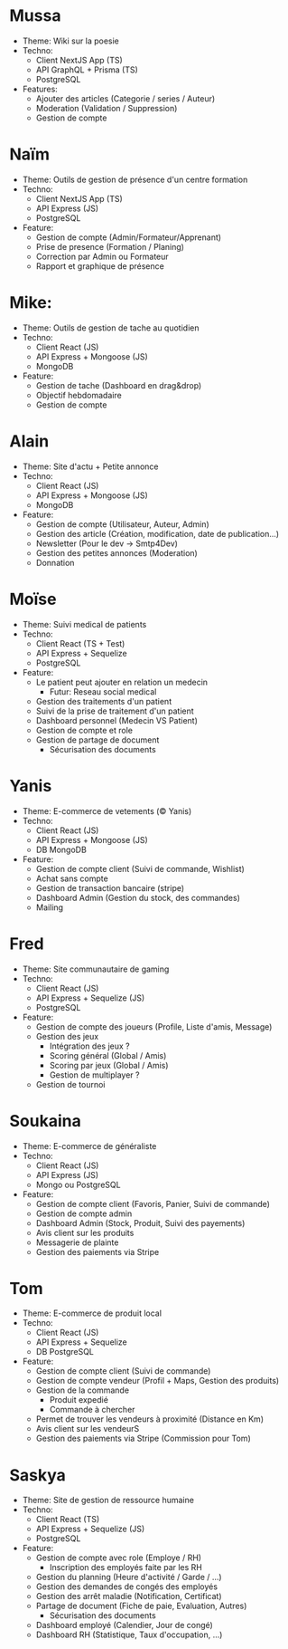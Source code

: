 # Mussa
- Theme: Wiki sur la poesie
- Techno: 
    - Client NextJS App (TS)
    - API GraphQL + Prisma (TS)
    - PostgreSQL
- Features: 
    - Ajouter des articles (Categorie / series / Auteur)
    - Moderation (Validation / Suppression)
    - Gestion de compte

# Naïm
- Theme: Outils de gestion de présence d'un centre formation
- Techno: 
    - Client NextJS App (TS)
    - API Express (JS)
    - PostgreSQL
- Feature: 
    - Gestion de compte (Admin/Formateur/Apprenant)
    - Prise de presence (Formation / Planing)
    - Correction par Admin ou Formateur
    - Rapport et graphique de présence

# Mike:
- Theme: Outils de gestion de tache au quotidien
- Techno: 
    - Client React (JS)
    - API Express + Mongoose (JS)
    - MongoDB
- Feature:
    - Gestion de tache (Dashboard en drag&drop)
    - Objectif hebdomadaire
    - Gestion de compte

# Alain
- Theme: Site d'actu + Petite annonce
- Techno:
    - Client React (JS)
    - API Express + Mongoose (JS)
    - MongoDB
- Feature:
    - Gestion de compte (Utilisateur, Auteur, Admin)
    - Gestion des article (Création, modification, date de publication...)
    - Newsletter (Pour le dev -> Smtp4Dev)
    - Gestion des petites annonces (Moderation)
    - Donnation

# Moïse
- Theme: Suivi medical de patients 
- Techno:
    - Client React (TS + Test)
    - API Express + Sequelize
    - PostgreSQL
- Feature:
    - Le patient peut ajouter en relation un medecin
        - Futur: Reseau social medical
    - Gestion des traitements d'un patient
    - Suivi de la prise de traitement d'un patient
    - Dashboard personnel (Medecin VS Patient)
    - Gestion de compte et role
    - Gestion de partage de document
        - Sécurisation des documents

# Yanis
- Theme: E-commerce de vetements (© Yanis)
- Techno:
    - Client React (JS)
    - API Express + Mongoose (JS)
    - DB MongoDB
- Feature:
    - Gestion de compte client (Suivi de commande, Wishlist)
    - Achat sans compte
    - Gestion de transaction bancaire (stripe)
    - Dashboard Admin (Gestion du stock, des commandes)
    - Mailing

# Fred
- Theme: Site communautaire de gaming
- Techno:
    - Client React (JS)
    - API Express + Sequelize (JS)
    - PostgreSQL
- Feature:
    - Gestion de compte des joueurs (Profile, Liste d'amis, Message)
    - Gestion des jeux
        - Intégration des jeux ?
        - Scoring général (Global / Amis)
        - Scoring par jeux (Global / Amis)
        - Gestion de multiplayer ?
    - Gestion de tournoi

# Soukaina
- Theme: E-commerce de généraliste
- Techno:
    - Client React (JS)
    - API Express (JS)
    - Mongo ou PostgreSQL
- Feature:
    - Gestion de compte client (Favoris, Panier, Suivi de commande)
    - Gestion de compte admin
    - Dashboard Admin (Stock, Produit, Suivi des payements)
    - Avis client sur les produits
    - Messagerie de plainte
    - Gestion des paiements via Stripe

# Tom
- Theme: E-commerce de produit local
- Techno:
    - Client React (JS)
    - API Express + Sequelize
    - DB PostgreSQL
- Feature:
    - Gestion de compte client (Suivi de commande)
    - Gestion de compte vendeur (Profil + Maps, Gestion des produits)
    - Gestion de la commande 
        - Produit expedié
        - Commande à chercher
    - Permet de trouver les vendeurs à proximité (Distance en Km)
    - Avis client sur les vendeurS
    - Gestion des paiements via Stripe (Commission pour Tom)

# Saskya
- Theme: Site de gestion de ressource humaine
- Techno:
    - Client React (TS)
    - API Express + Sequelize (JS)
    - PostgreSQL
- Feature:
    - Gestion de compte avec role (Employe / RH)
        - Inscription des employés faite par les RH
    - Gestion du planning (Heure d'activité / Garde / ...)
    - Gestion des demandes de congés des employés
    - Gestion des arrêt maladie (Notification, Certificat)
    - Partage de document (Fiche de paie, Evaluation, Autres)
        - Sécurisation des documents
    - Dashboard employé (Calendier, Jour de congé)
    - Dashboard RH (Statistique, Taux d'occupation, ...)
